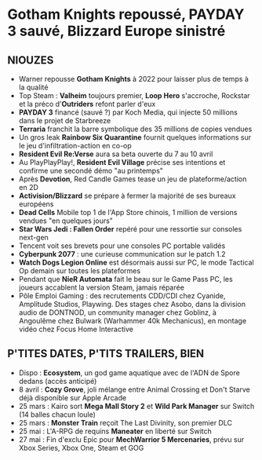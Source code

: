 # Gotham Knights repoussé, PAYDAY 3 sauvé, Blizzard Europe sinistré

## NIOUZES

- Warner repousse **Gotham Knights** à 2022 pour laisser plus de temps à la qualité
- Top Steam : **Valheim** toujours premier, **Loop Hero** s'accroche, Rockstar et la préco d'**Outriders** refont parler d'eux
- **PAYDAY 3** financé (sauvé ?) par Koch Media, qui injecte 50 millions dans le projet de Starbreeze
- **Terraria** franchit la barre symbolique des 35 millions de copies vendues
- Un gros leak **Rainbow Six Quarantine** fournit quelques informations sur le jeu d'infiltration-action en co-op
- **Resident Evil Re:Verse** aura sa beta ouverte du 7 au 10 avril
- Au PlayPlayPlay!, **Resident Evil Village** précise ses intentions et confirme une secondé démo "au printemps"
- Après **Devotion**, Red Candle Games tease un jeu de plateforme/action en 2D
- **Activision/Blizzard** se prépare à fermer la majorité de ses bureaux européens
- **Dead Cells** Mobile top 1 de l'App Store chinois, 1 million de versions vendues "en quelques jours"
- **Star Wars Jedi : Fallen Order** repéré pour une ressortie sur consoles next-gen
- Tencent voit ses brevets pour une consoles PC portable validés
- **Cyberpunk 2077** : une curieuse communication sur le patch 1.2
- **Watch Dogs Legion Online** est désormais aussi sur PC, le mode Tactical Op demain sur toutes les plateformes
- Pendant que **NieR Automata** fait le beau sur le Game Pass PC, les joueurs accablent la version Steam, jamais réparée
- Pôle Emploi Gaming : des recrutements CDD/CDI chez Cyanide, Amplitude Studios, Playwing. Des stages chez Asobo, dans la division audio de DONTNOD, un community manager chez Goblinz, à Angoulême chez Bulwark (Warhammer 40k Mechanicus), en montage vidéo chez Focus Home Interactive

## P'TITES DATES, P'TITS TRAILERS, BIEN

- Dispo : **Ecosystem**, un god game aquatique avec de l'ADN de Spore dedans (accès anticipé)
- 8 avril : **Cozy Grove**, joli mélange entre Animal Crossing et Don't Starve déjà disponible sur Apple Arcade
- 25 mars : Kairo sort **Mega Mall Story 2** et **Wild Park Manager** sur Switch (14 balles chacun loule)
- 25 mars : **Monster Train** reçoit The Last Divinity, son premier DLC
- 25 mai : L'A-RPG de requins **Maneater** en liberté sur Switch
- 27 mai : Fin d'exclu Epic pour **MechWarrior 5 Mercenaries**, prévu sur Xbox Series, Xbox One, Steam et GOG
